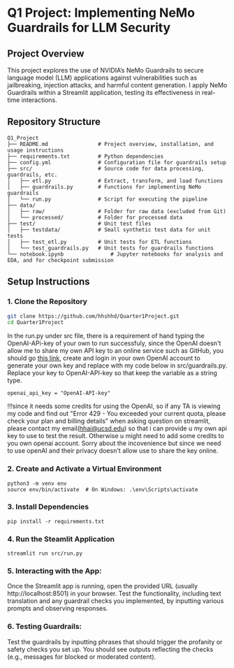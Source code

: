 # Q1 Project: Implementing NeMo Guardrails for LLM Security

## Project Overview
This project explores the use of NVIDIA’s NeMo Guardrails to secure language model (LLM) applications against vulnerabilities such as jailbreaking, injection attacks, and harmful content generation. I apply NeMo Guardrails within a Streamlit application, testing its effectiveness in real-time interactions.

## Repository Structure

```plaintext
Q1_Project
├── README.md                # Project overview, installation, and usage instructions
├── requirements.txt         # Python dependencies
├── config.yml               # Configuration file for guardrails setup
├── src/                     # Source code for data processing, guardrails, etc.
│   ├── etl.py               # Extract, transform, and load functions
│   ├── guardrails.py        # Functions for implementing NeMo guardrails
│   └── run.py               # Script for executing the pipeline
├── data/                    
│   ├── raw/                 # Folder for raw data (excluded from Git)
│   └── processed/           # Folder for processed data
├── test/                    # Unit test files
│   ├── testdata/            # Small synthetic test data for unit tests
│   ├── test_etl.py          # Unit tests for ETL functions
│   └── test_guardrails.py   # Unit tests for guardrails functions
└── notebook.ipynb               # Jupyter notebooks for analysis and EDA, and for checkpoint submission
```

## Setup Instructions

### 1. Clone the Repository
```bash
git clone https://github.com/hhshhd/Quarter1Project.git
cd Quarter1Project
```
In the run.py under src file, there is a requirement of hand typing the OpenAI-APi-key of your own to run successfuly, since the OpenAI doesn't allow me to share my own API key to an online service such as GitHub, you should go [this link](https://platform.openai.com/api-keys), create and login in your own OpenAI account to generate your own key and replace with my code below in src/guardrails.py. Replace your key to OpenAI-API-key so that keep the variable as a string type.

```
openai_api_key = "OpenAI-API-key"
```
!!!since it needs some credits for using the OpenAI, so if any TA is viewing my code and find out "Error 429 - You exceeded your current quota, please check your plan and billing details" when asking question on streamlit, please contact my email(hhai@ucsd.edu) so that i can provide u my own api key to use to test the result. Otherwise u might need to add some credits to you own openai account. Sorry about the incovenience but since we need to use openAI and their privacy doesn't allow use to share the key online.
### 2. Create and Activate a Virtual Environment
```
python3 -m venv env
source env/bin/activate  # On Windows: .\env\Scripts\activate
```
### 3. Install Dependencies
```
pip install -r requirements.txt
```
### 4. Run the Steamlit Application
```
streamlit run src/run.py
```
### 5. Interacting with the App:

Once the Streamlit app is running, open the provided URL (usually http://localhost:8501) in your browser.
Test the functionality, including text translation and any guardrail checks you implemented, by inputting various prompts and observing responses.

### 6. Testing Guardrails:

Test the guardrails by inputting phrases that should trigger the profanity or safety checks you set up. You should see outputs reflecting the checks (e.g., messages for blocked or moderated content).
